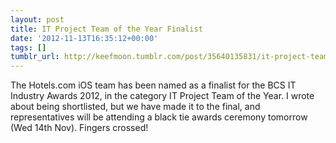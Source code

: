 ```yaml
---
layout: post
title: IT Project Team of the Year Finalist
date: '2012-11-13T16:35:12+00:00'
tags: []
tumblr_url: http://keefmoon.tumblr.com/post/35640135831/it-project-team-of-the-year-finalist
---
```

The Hotels.com iOS team has been named as a finalist for the BCS IT Industry Awards 2012, in the category IT Project Team of the Year.
I wrote about being shortlisted, but we have made it to the final, and representatives will be attending a black tie awards ceremony tomorrow (Wed 14th Nov).
Fingers crossed!
